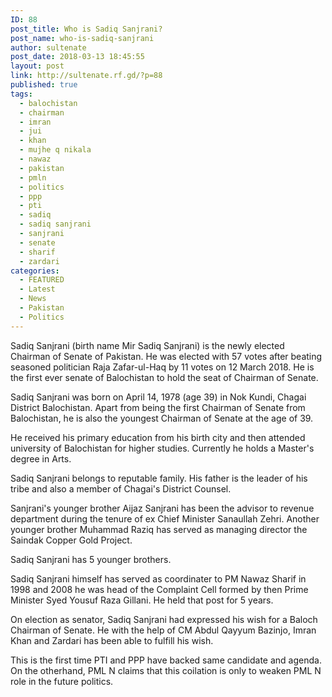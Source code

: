 ```yaml
---
ID: 88
post_title: Who is Sadiq Sanjrani?
post_name: who-is-sadiq-sanjrani
author: sultenate
post_date: 2018-03-13 18:45:55
layout: post
link: http://sultenate.rf.gd/?p=88
published: true
tags:
  - balochistan
  - chairman
  - imran
  - jui
  - khan
  - mujhe q nikala
  - nawaz
  - pakistan
  - pmln
  - politics
  - ppp
  - pti
  - sadiq
  - sadiq sanjrani
  - sanjrani
  - senate
  - sharif
  - zardari
categories:
  - FEATURED
  - Latest
  - News
  - Pakistan
  - Politics
---
```

Sadiq Sanjrani (birth name Mir Sadiq Sanjrani) is the newly elected Chairman of Senate of Pakistan. He was elected with 57 votes after beating seasoned politician Raja Zafar-ul-Haq by 11 votes on 12 March 2018. He is the first ever senate of Balochistan to hold the seat of Chairman of Senate.

Sadiq Sanjrani was born on April 14, 1978 (age 39) in Nok Kundi, Chagai District Balochistan. Apart from being the first Chairman of Senate from Balochistan, he is also the youngest Chairman of Senate at the age of 39.

He received his primary education from his birth city and then attended university of Balochistan for higher studies. Currently he holds a Master's degree in Arts.

Sadiq Sanjrani belongs to reputable family. His father is the leader of his tribe and also a member of Chagai's District Counsel.

Sanjrani's younger brother Aijaz Sanjrani has been the advisor to revenue department during the tenure of ex Chief Minister Sanaullah Zehri. Another younger brother Muhammad Raziq has served as managing director the Saindak Copper Gold Project.

Sadiq Sanjrani has 5 younger brothers.

Sadiq Sanjrani himself has served as coordinater to PM Nawaz Sharif in 1998 and 2008 he was head of the Complaint Cell formed by then Prime Minister Syed Yousuf Raza Gillani. He held that post for 5 years.

On election as senator, Sadiq Sanjrani had expressed his wish for a Baloch Chairman of Senate. He with the help of CM Abdul Qayyum Bazinjo, Imran Khan and Zardari has been able to fulfill his wish.

This is the first time PTI and PPP have backed same candidate and agenda. On the otherhand, PML N claims that this coilation is only to weaken PML N role in the future politics.